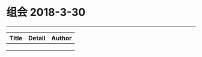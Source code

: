 # 组会 2018-3-30
------------
| Title | Detail | Author |
| ----- | ------ | ------ |
|       |        |        |
|       |        |        |
|       |        |        |

